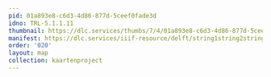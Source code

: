 ```yaml
---
pid: 01a893e8-c6d3-4d86-877d-5ceef0fade3d
idno: TRL-5.1.1.11
thumbnail: https://dlc.services/thumbs/7/4/01a893e8-c6d3-4d86-877d-5ceef0fade3d/full/400,339/0/default.jpg
manifest: https://dlc.services/iiif-resource/delft/string1string2string3/kaartenproject-2007/TRL-5.1.1.11
order: '020'
layout: map
collection: kaartenproject
---
```

